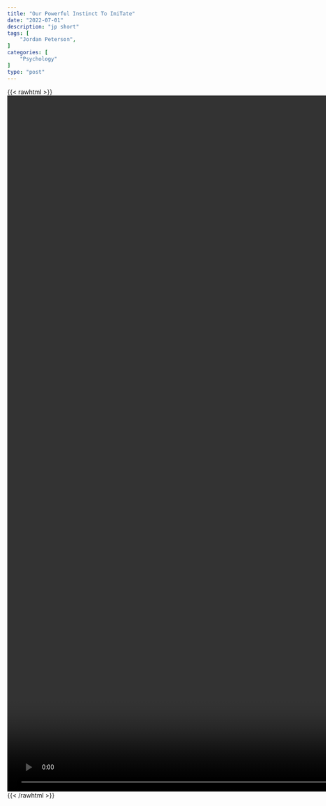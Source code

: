 ```yaml
---
title: "Our Powerful Instinct To ImiTate"
date: "2022-07-01"
description: "jp short"
tags: [
    "Jordan Peterson",
]
categories: [
    "Psychology"
]
type: "post"
---
```

{{< rawhtml >}}
    <video style="height:40vh;width:auto" overflow="hidden" controls>
        <source src="https://clips.dev00ps.com/Jordan_Peterson/Out_powerful_instinct_to_imiTate.mp4" type="video/mp4"> 
    </video>
{{< /rawhtml >}}

